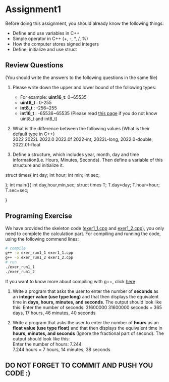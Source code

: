 # Assignment1

Before doing this assignment, you should already know the following things:

- Define and use variables in C++
- Simple operator in C++ (+, -, \*, /, %)
- How the computer stores signed integers
- Define, initialize and use struct

## Review Questions

(You should write the answers to the following questions in the same file)

1. Please write down the upper and lower bound of the following types:

   - For example: **uint16_t**: 0~65535
   - **uint8_t** : 0-255
   - **int8_t** : -256~255
   - **int16_t**  : -65536~65535
     (Please read [this page](https://stackoverflow.com/questions/5054979/why-is-uint-8-etc-used-in-c-c) if you do not know uint8_t and int8_t)

2. What is the difference between the following values (What is their default type in C++)  
   2022 2022L 2022.0 2022.0f
   2022-int, 2022L-long, 2022.0-double, 2022.0f-float

3. Define a structure, which includes year, month, day and time information(i.e. Hours, Minutes, Seconds). Then define a variable of this structure and initialize it.

struct times{
    int day;
    int hour;
    int min;
    int sec;

};
int main(){
   int day,hour,min,sec;
   struct times T;
   T.day=day;
   T.hour=hour;
   T.sec=sec;

}




## Programing Exercise

We have provided the skeleton code ([exer1_1.cpp](./exer1_1.cpp) and [exer1_2.cpp](./exer1_2.cpp)), you only need to complete the calculation part.
For compiling and running the code, using the following commend lines:

```bash
# compile
g++ -o exer_run1_1 exer1_1.cpp
g++ -o exer_run1_2 exer1_2.cpp
# run
./exer_run1_1
./exer_run1_2
```

If you want to know more about compiling with g++, click [here](https://courses.cs.washington.edu/courses/cse373/99au/unix/g++.html)

1. Write a program that asks the user to enter the number of **seconds** as an **integer value (use type long)** and that then displays the equivalent time in **days, hours, minutes, and seconds**. The output should look like this:
   Enter the number of seconds: 31600000
   31600000 seconds = 365 days, 17 hours, 46 minutes, 40 seconds

2. Write a program that asks the user to enter the number of **hours** as an **float value (use type float)** and that then displays the equivalent time in **hours, minutes, and seconds** (Ignore the fractional part of second). The output should look like this:  
   Enter the number of hours: 7.244  
   7.244 hours = 7 hours, 14 minutes, 38 seconds

## DO NOT FORGET TO COMMIT AND PUSH YOU CODE :)
